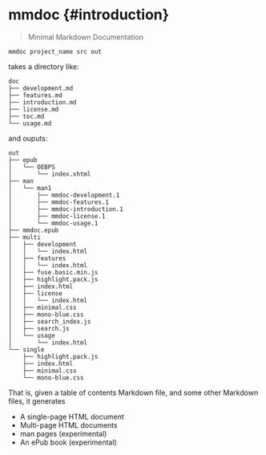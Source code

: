 # mmdoc {#introduction}

> Minimal Markdown Documentation

```
mmdoc project_name src out
```

takes a directory like:

```
doc
├── development.md
├── features.md
├── introduction.md
├── license.md
├── toc.md
└── usage.md
```

and ouputs:

```
out
├── epub
│   └── OEBPS
│       └── index.xhtml
├── man
│   └── man1
│       ├── mmdoc-development.1
│       ├── mmdoc-features.1
│       ├── mmdoc-introduction.1
│       ├── mmdoc-license.1
│       └── mmdoc-usage.1
├── mmdoc.epub
├── multi
│   ├── development
│   │   └── index.html
│   ├── features
│   │   └── index.html
│   ├── fuse.basic.min.js
│   ├── highlight.pack.js
│   ├── index.html
│   ├── license
│   │   └── index.html
│   ├── minimal.css
│   ├── mono-blue.css
│   ├── search_index.js
│   ├── search.js
│   └── usage
│       └── index.html
└── single
    ├── highlight.pack.js
    ├── index.html
    ├── minimal.css
    └── mono-blue.css
```

That is, given a table of contents Markdown file, and some other Markdown files, it generates

* A single-page HTML document
* Multi-page HTML documents
* man pages (experimental)
* An ePub book (experimental)
